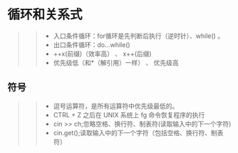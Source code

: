 # 循环和关系式
>>- 入口条件循环：for循环是先判断后执行（逆时针）、while() 。
>>- 出口条件循环：do...while()
>>- ++x(前缀)（效率高） 、 x++(后缀)
>>- 优先级低（和*（解引用）一样） 、 优先级高
## 符号
>>- 逗号运算符，是所有运算符中优先级最低的。
>>- CTRL + Z 之后在 UNIX 系统上 fg 命令恢复程序的执行
>>- cin >> ch;忽略空格、换行符、制表符(读取输入中的下一个字符)
>>- cin.get();读取输入中的下一个字符（包括空格、换行符、制表符）